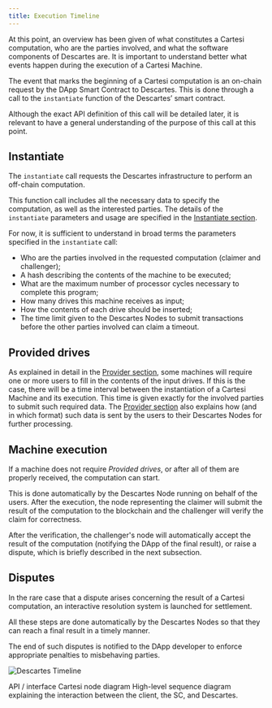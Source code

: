 ```yaml
---
title: Execution Timeline
---
```


At this point, an overview has been given of what constitutes a Cartesi computation, who are the parties involved, and what the software components of Descartes are. It is important to understand better what events happen during the execution of a Cartesi Machine.

The event that marks the beginning of a Cartesi computation is an on-chain request by the DApp Smart Contract to Descartes.
This is done through a call to the `instantiate` function of the Descartes’ smart contract.

Although the exact API definition of this call will be detailed later, it is relevant to have a general understanding of the purpose of this call at this point.

Instantiate
-----------

The `instantiate` call requests the Descartes infrastructure to perform an off-chain computation.

This function call includes all the necessary data to specify the computation, as well as the interested parties.
The details of the `instantiate` parameters and usage are specified in the [Instantiate section](../instantiate/).

For now, it is sufficient to understand in broad terms the parameters specified in the `instantiate` call:
- Who are the parties involved in the requested computation (claimer and challenger);
- A hash describing the contents of the machine to be executed;
- What are the maximum number of processor cycles necessary to complete this program;
- How many drives this machine receives as input;
- How the contents of each drive should be inserted;
- The time limit given to the Descartes Nodes to submit transactions before the other parties involved can claim a timeout.

Provided drives
---------------

As explained in detail in the [Provider section](../provider/), some machines will require one or more users to fill in the contents of the input drives.
If this is the case, there will be a time interval between the instantiation of a Cartesi Machine and its execution.
This time is given exactly for the involved parties to submit such required data.
The [Provider section](provider.md) also explains how (and in which format) such data is sent by the users to their Descartes Nodes for further processing.

Machine execution
-----------------

If a machine does not require *Provided drives*, or after all of them are properly received, the computation can start.

This is done automatically by the Descartes Node running on behalf of the users.
After the execution, the node representing the claimer will submit the result of the computation to the blockchain and the challenger will verify the claim for correctness.

After the verification, the challenger's node will automatically accept the result of the computation (notifying the DApp of the final result), or raise a dispute, which is briefly described in the next subsection.

Disputes
--------

In the rare case that a dispute arises concerning the result of a Cartesi computation, an interactive resolution system is launched for settlement.

All these steps are done automatically by the Descartes Nodes so that they can reach a final result in a timely manner.

The end of such disputes is notified to the DApp developer to enforce appropriate penalties to misbehaving parties.

![Descartes Timeline](/img/descartes-state-diagram.png)

API / interface Cartesi node diagram
High-level sequence diagram explaining the interaction between the client, the SC, and Descartes.
